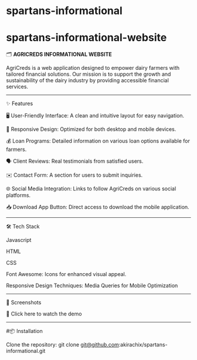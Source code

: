 # spartans-informational
# spartans-informational-website

🗂️ **AGRICREDS INFORMATIONAL WEBSITE**

   AgriCreds is a web application designed to empower dairy farmers with tailored financial solutions. Our mission is to support the growth and sustainability of the dairy industry by providing accessible financial services.

***
✨ Features 

  

   🖥️ User-Friendly Interface: A clean and intuitive layout for easy navigation.

   📱 Responsive Design: Optimized for both desktop and mobile devices.

   💰 Loan Programs: Detailed information on various loan options available for farmers.

   🗣️ Client Reviews: Real testimonials from satisfied users.

   ✉️ Contact Form: A section for users to submit inquiries.

   🌐 Social Media Integration: Links to follow AgriCreds on various social platforms.

   📥 Download App Button: Direct access to download the mobile application.
***
🛠 Tech Stack

  Javascript
  
  HTML
  
  CSS
  
  Font Awesome: Icons for  enhanced visual appeal.
  
  Responsive Design Techniques: Media Queries for Mobile Optimization
***    
📸 Screenshots

   🎥 Click here to watch the demo
***
#📦 Installation

   Clone the repository:
   git clone git@github.com:akirachix/spartans-informational.git

  
